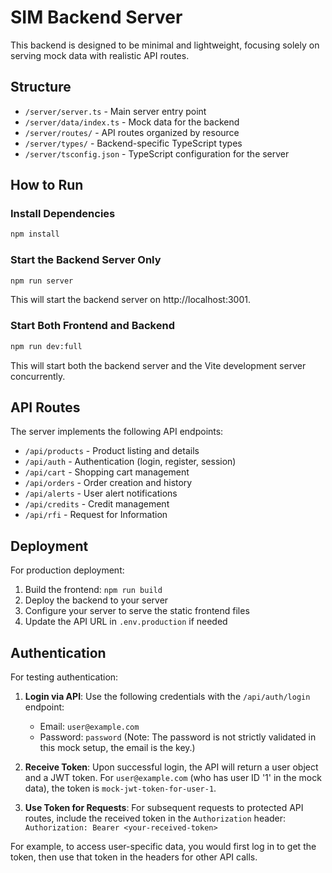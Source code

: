 # SIM Backend Server

This backend is designed to be minimal and lightweight, focusing solely on serving mock data with realistic API routes.

## Structure

- `/server/server.ts` - Main server entry point
- `/server/data/index.ts` - Mock data for the backend
- `/server/routes/` - API routes organized by resource
- `/server/types/` - Backend-specific TypeScript types
- `/server/tsconfig.json` - TypeScript configuration for the server

## How to Run

### Install Dependencies

```bash
npm install
```

### Start the Backend Server Only

```bash
npm run server
```

This will start the backend server on http://localhost:3001.

### Start Both Frontend and Backend

```bash
npm run dev:full
```

This will start both the backend server and the Vite development server concurrently.

## API Routes

The server implements the following API endpoints:

- `/api/products` - Product listing and details
- `/api/auth` - Authentication (login, register, session)
- `/api/cart` - Shopping cart management
- `/api/orders` - Order creation and history
- `/api/alerts` - User alert notifications
- `/api/credits` - Credit management
- `/api/rfi` - Request for Information

## Deployment

For production deployment:

1. Build the frontend: `npm run build`
2. Deploy the backend to your server
3. Configure your server to serve the static frontend files
4. Update the API URL in `.env.production` if needed

## Authentication

For testing authentication:

1.  **Login via API**:
    Use the following credentials with the `/api/auth/login` endpoint:
    - Email: `user@example.com`
    - Password: `password` (Note: The password is not strictly validated in this mock setup, the email is the key.)

2.  **Receive Token**:
    Upon successful login, the API will return a user object and a JWT token. For `user@example.com` (who has user ID '1' in the mock data), the token is `mock-jwt-token-for-user-1`.

3.  **Use Token for Requests**:
    For subsequent requests to protected API routes, include the received token in the `Authorization` header:
    `Authorization: Bearer <your-received-token>`

For example, to access user-specific data, you would first log in to get the token, then use that token in the headers for other API calls.
